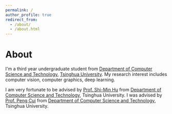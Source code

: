 ```yaml
---
permalink: /
author_profile: true
redirect_from: 
  - /about/
  - /about.html
---
```

# About
I'm a third year undergraduate student from [Department of Computer Science and Technology](https://www.cs.tsinghua.edu.cn/), [Tsinghua University](https://www.tsinghua.edu.cn). My research interest includes computer vision, computer graphics, deep learning.

I am very fortunate to be advised by [Prof. Shi-Min Hu](http://cg.cs.tsinghua.edu.cn/shimin.htm) from [Department of Computer Science and Technology](https://www.cs.tsinghua.edu.cn/), Tsinghua University. I was advised by [Prof. Peng Cui](http://pengcui.thumedialab.com/) from [Department of Computer Science and Technology](https://www.cs.tsinghua.edu.cn/), Tsinghua University.
